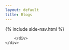 ```yaml
---
layout: default
title: Blogs
---
```


<div class="results-wrapper">
	<div class="sidebar">
		{% include side-nav.html %}
	</div>
	<div class="detail-panel">
		<div class="detail-content">
			
		</div>
	</div>
</div>